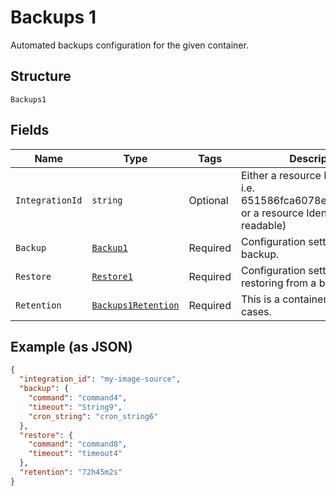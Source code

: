
# Backups 1

Automated backups configuration for the given container.

## Structure

`Backups1`

## Fields

| Name | Type | Tags | Description |
|  --- | --- | --- | --- |
| `IntegrationId` | `string` | Optional | Either a resource ID (objectid - i.e. 651586fca6078e98982dbd90) or a resource Identifier (human-readable) |
| `Backup` | [`Backup1`](../../doc/models/backup-1.md) | Required | Configuration settings for each backup. |
| `Restore` | [`Restore1`](../../doc/models/restore-1.md) | Required | Configuration settings for restoring from a backup. |
| `Retention` | [`Backups1Retention`](../../doc/models/containers/backups-1-retention.md) | Required | This is a container for any-of cases. |

## Example (as JSON)

```json
{
  "integration_id": "my-image-source",
  "backup": {
    "command": "command4",
    "timeout": "String9",
    "cron_string": "cron_string6"
  },
  "restore": {
    "command": "command8",
    "timeout": "timeout4"
  },
  "retention": "72h45m2s"
}
```

